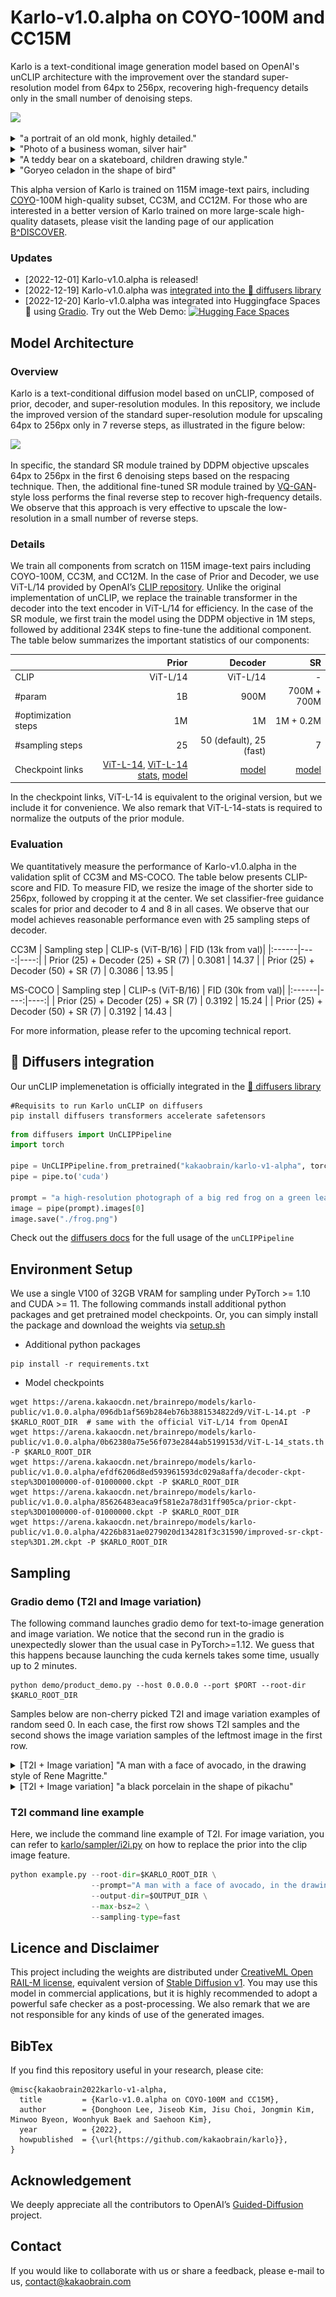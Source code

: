 # Karlo-v1.0.alpha on COYO-100M and CC15M

Karlo is a text-conditional image generation model based on OpenAI's unCLIP architecture with the improvement over the standard super-resolution model from 64px to 256px, recovering high-frequency details only in the small number of denoising steps.

<p float="left">
  <img src="/assets/example.gif"/>
</p>

<details>
  <summary>"a portrait of an old monk, highly detailed."</summary>
  <p float="left">
    <img src="/assets/a portrait of an old monk, highly detailed.png"/>
  </p>
</details>
<details>
  <summary>"Photo of a business woman, silver hair"</summary>
  <p float="left">
    <img src="/assets/Photo of a business woman, silver hair.png"/>
  </p>
</details>
<details>
  <summary>"A teddy bear on a skateboard, children drawing style."</summary>
  <p float="left">
    <img src="/assets/A teddy bear on a skateboard, children drawing style..png"/>
  </p>
</details>
<details>
  <summary>"Goryeo celadon in the shape of bird"</summary>
  <p float="left">
    <img src="/assets/Goryeo celadon in the shape of bird.png"/>
  </p>
</details>

This alpha version of Karlo is trained on 115M image-text pairs, including [COYO](https://github.com/kakaobrain/coyo-dataset)-100M high-quality subset, CC3M, and CC12M. For those who are interested in a better version of Karlo trained on more large-scale high-quality datasets, please visit the landing page of our application [B^DISCOVER](https://bdiscover.kakaobrain.com/).

### Updates
* [2022-12-01] Karlo-v1.0.alpha is released!
* [2022-12-19] Karlo-v1.0.alpha was [integrated into the 🧨 diffusers library](#-diffusers-integration)
* [2022-12-20] Karlo-v1.0.alpha was integrated into Huggingface Spaces 🤗 using [Gradio](https://github.com/gradio-app/gradio). Try out the Web Demo: [![Hugging Face Spaces](https://img.shields.io/badge/%F0%9F%A4%97%20Hugging%20Face-Spaces-blue)](https://huggingface.co/spaces/kakaobrain/karlo)

## Model Architecture

### Overview
Karlo is a text-conditional diffusion model based on unCLIP, composed of prior, decoder, and super-resolution modules. In this repository, we include the improved version of the standard super-resolution module for upscaling 64px to 256px only in 7 reverse steps, as illustrated in the figure below:

<p float="left">
  <img src="/assets/improved_sr_arch.png"/>
</p>

In specific, the standard SR module trained by DDPM objective upscales 64px to 256px in the first 6 denoising steps based on the respacing technique. Then, the additional fine-tuned SR module trained by [VQ-GAN](https://compvis.github.io/taming-transformers/)-style loss performs the final reverse step to recover high-frequency details. We observe that this approach is very effective to upscale the low-resolution in a small number of reverse steps.

### Details
We train all components from scratch on 115M image-text pairs including COYO-100M, CC3M, and CC12M. In the case of Prior and Decoder, we use ViT-L/14 provided by OpenAI’s [CLIP repository](https://github.com/openai/CLIP). Unlike the original implementation of unCLIP, we replace the trainable transformer in the decoder into the text encoder in ViT-L/14 for efficiency. In the case of the SR module, we first train the model using the DDPM objective in 1M steps, followed by additional 234K steps to fine-tune the additional component. The table below summarizes the important statistics of our components:

| | Prior | Decoder | SR |
|:------|----:|----:|----:|
| CLIP | ViT-L/14 | ViT-L/14 | - |
| #param | 1B | 900M | 700M + 700M |
| #optimization steps | 1M | 1M | 1M + 0.2M |
| #sampling steps | 25 | 50 (default), 25 (fast) | 7 |
|Checkpoint links| [ViT-L-14](https://arena.kakaocdn.net/brainrepo/models/karlo-public/v1.0.0.alpha/096db1af569b284eb76b3881534822d9/ViT-L-14.pt), [ViT-L-14 stats](https://arena.kakaocdn.net/brainrepo/models/karlo-public/v1.0.0.alpha/0b62380a75e56f073e2844ab5199153d/ViT-L-14_stats.th), [model](https://arena.kakaocdn.net/brainrepo/models/karlo-public/v1.0.0.alpha/efdf6206d8ed593961593dc029a8affa/decoder-ckpt-step%3D01000000-of-01000000.ckpt) | [model](https://arena.kakaocdn.net/brainrepo/models/karlo-public/v1.0.0.alpha/85626483eaca9f581e2a78d31ff905ca/prior-ckpt-step%3D01000000-of-01000000.ckpt) | [model](https://arena.kakaocdn.net/brainrepo/models/karlo-public/v1.0.0.alpha/4226b831ae0279020d134281f3c31590/improved-sr-ckpt-step%3D1.2M.ckpt) |

In the checkpoint links, ViT-L-14 is equivalent to the original version, but we include it for convenience. We also remark that ViT-L-14-stats is required to normalize the outputs of the prior module.

### Evaluation
We quantitatively measure the performance of Karlo-v1.0.alpha in the validation split of CC3M and MS-COCO. The table below presents CLIP-score and FID. To measure FID, we resize the image of the shorter side to 256px, followed by cropping it at the center. We set classifier-free guidance scales for prior and decoder to 4 and 8 in all cases. We observe that our model achieves reasonable performance even with 25 sampling steps of decoder. 

CC3M
| Sampling step | CLIP-s (ViT-B/16) | FID (13k from val)|
|:------|----:|----:|
| Prior (25) + Decoder (25) + SR (7) | 0.3081 | 14.37 |
| Prior (25) + Decoder (50) + SR (7) | 0.3086 | 13.95 |

MS-COCO
| Sampling step | CLIP-s (ViT-B/16) | FID (30k from val)|
|:------|----:|----:|
| Prior (25) + Decoder (25) + SR (7) | 0.3192 | 15.24 |
| Prior (25) + Decoder (50) + SR (7) | 0.3192 | 14.43 |


For more information, please refer to the upcoming technical report.

## 🧨 Diffusers integration
Our unCLIP implemenetation is officially integrated in the [🧨 diffusers library](https://huggingface.co/docs/diffusers/api/pipelines/unclip)
```
#Requisits to run Karlo unCLIP on diffusers
pip install diffusers transformers accelerate safetensors
```

```py
from diffusers import UnCLIPPipeline
import torch

pipe = UnCLIPPipeline.from_pretrained("kakaobrain/karlo-v1-alpha", torch_dtype=torch.float16)
pipe = pipe.to('cuda')

prompt = "a high-resolution photograph of a big red frog on a green leaf."
image = pipe(prompt).images[0]
image.save("./frog.png")
```
Check out the [diffusers docs](https://huggingface.co/docs/diffusers/api/pipelines/unclip) for the full usage of the `unCLIPPipeline`

## Environment Setup
We use a single V100 of 32GB VRAM for sampling under PyTorch >= 1.10 and CUDA >= 11. The following commands install additional python packages and get pretrained model checkpoints. Or, you can simply install the package and download the weights via [setup.sh](setup.sh)
- Additional python packages
```
pip install -r requirements.txt
```
- Model checkpoints
```
wget https://arena.kakaocdn.net/brainrepo/models/karlo-public/v1.0.0.alpha/096db1af569b284eb76b3881534822d9/ViT-L-14.pt -P $KARLO_ROOT_DIR  # same with the official ViT-L/14 from OpenAI
wget https://arena.kakaocdn.net/brainrepo/models/karlo-public/v1.0.0.alpha/0b62380a75e56f073e2844ab5199153d/ViT-L-14_stats.th -P $KARLO_ROOT_DIR
wget https://arena.kakaocdn.net/brainrepo/models/karlo-public/v1.0.0.alpha/efdf6206d8ed593961593dc029a8affa/decoder-ckpt-step%3D01000000-of-01000000.ckpt -P $KARLO_ROOT_DIR
wget https://arena.kakaocdn.net/brainrepo/models/karlo-public/v1.0.0.alpha/85626483eaca9f581e2a78d31ff905ca/prior-ckpt-step%3D01000000-of-01000000.ckpt -P $KARLO_ROOT_DIR
wget https://arena.kakaocdn.net/brainrepo/models/karlo-public/v1.0.0.alpha/4226b831ae0279020d134281f3c31590/improved-sr-ckpt-step%3D1.2M.ckpt -P $KARLO_ROOT_DIR
```

## Sampling

### Gradio demo (T2I and Image variation)
The following command launches gradio demo for text-to-image generation and image variation. We notice that the second run in the gradio is unexpectedly slower than the usual case in PyTorch>=1.12. We guess that this happens because launching the cuda kernels takes some time, usually up to 2 minutes.
```
python demo/product_demo.py --host 0.0.0.0 --port $PORT --root-dir $KARLO_ROOT_DIR
```

Samples below are non-cherry picked T2I and image variation examples of random seed 0.
In each case, the first row shows T2I samples and the second shows the image variation samples of the leftmost image in the first row.

<details>
  <summary>[T2I + Image variation] "A man with a face of avocado, in the drawing style of Rene Magritte."</summary>
  <p float="left">
    <img src="/assets/A man with a face of avocado, in the drawing style of Rene Magritte..png"/>
    <img src="/assets/variation_A man with a face of avocado, in the drawing style of Rene Magritte..png"/>
  </p>
</details>

<details>
  <summary>[T2I + Image variation] "a black porcelain in the shape of pikachu"</summary>
  <p float="left">
    <img src="/assets/a black porcelain in the shape of pikachu.png"/>
    <img src="/assets/variation_a black porcelain in the shape of pikachu.png"/>
  </p>
</details>


### T2I command line example
Here, we include the command line example of T2I. For image variation, you can refer to [karlo/sampler/i2i.py](karlo/sampler/i2i.py) on how to replace the prior into the clip image feature.
```python
python example.py --root-dir=$KARLO_ROOT_DIR \
                  --prompt="A man with a face of avocado, in the drawing style of Rene Magritte" \
                  --output-dir=$OUTPUT_DIR \
                  --max-bsz=2 \
                  --sampling-type=fast
```

## Licence and Disclaimer
This project including the weights are distributed under [CreativeML Open RAIL-M license](LICENSE), equivalent version of [Stable Diffusion v1](https://github.com/CompVis/stable-diffusion/blob/main/LICENSE). You may use this model in commercial applications, but it is highly recommended to adopt a powerful safe checker as a post-processing. We also remark that we are not responsible for any kinds of use of the generated images.

## BibTex
If you find this repository useful in your research, please cite:
```
@misc{kakaobrain2022karlo-v1-alpha,
  title         = {Karlo-v1.0.alpha on COYO-100M and CC15M},
  author        = {Donghoon Lee, Jiseob Kim, Jisu Choi, Jongmin Kim, Minwoo Byeon, Woonhyuk Baek and Saehoon Kim},
  year          = {2022},
  howpublished  = {\url{https://github.com/kakaobrain/karlo}},
}
```

## Acknowledgement
We deeply appreciate all the contributors to OpenAI’s [Guided-Diffusion](https://github.com/openai/guided-diffusion) project.

## Contact
If you would like to collaborate with us or share a feedback, please e-mail to us, contact@kakaobrain.com
